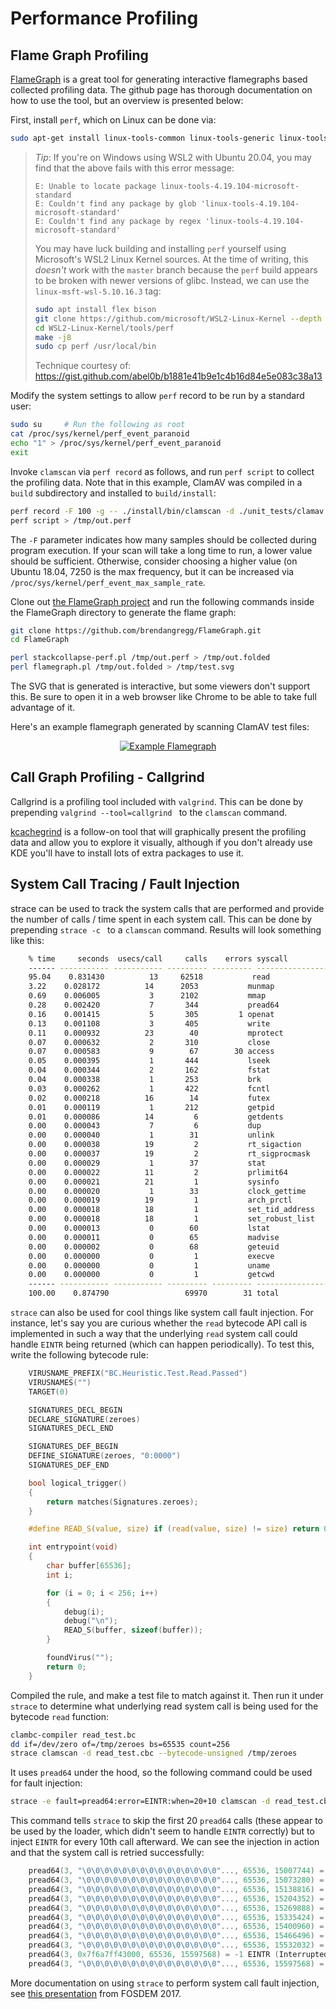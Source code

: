 # Performance Profiling


## Flame Graph Profiling

[FlameGraph](https://github.com/brendangregg/FlameGraph) is a great tool for generating interactive flamegraphs based collected profiling data. The github page has thorough documentation on how to use the tool, but an overview is presented below:

First, install `perf`, which on Linux can be done via:

```bash
sudo apt-get install linux-tools-common linux-tools-generic linux-tools-`uname -r`
```

> _Tip_: If you're on Windows using WSL2 with Ubuntu 20.04, you may find that the above fails with this error message:
>
> ```
> E: Unable to locate package linux-tools-4.19.104-microsoft-standard
> E: Couldn't find any package by glob 'linux-tools-4.19.104-microsoft-standard'
> E: Couldn't find any package by regex 'linux-tools-4.19.104-microsoft-standard'
> ```
>
> You may have luck building and installing `perf` yourself using Microsoft's WSL2 Linux Kernel sources. At the time of writing, this _doesn't_ work with the `master` branch because the `perf` build appears to be broken with newer versions of glibc. Instead, we can use the `linux-msft-wsl-5.10.16.3` tag:
>
> ```bash
> sudo apt install flex bison
> git clone https://github.com/microsoft/WSL2-Linux-Kernel --depth 1 --branch linux-msft-wsl-5.10.16.3
> cd WSL2-Linux-Kernel/tools/perf
> make -j8
> sudo cp perf /usr/local/bin
> ```
>
> Technique courtesy of: https://gist.github.com/abel0b/b1881e41b9e1c4b16d84e5e083c38a13

Modify the system settings to allow `perf` record to be run by a standard user:

```bash
sudo su     # Run the following as root
cat /proc/sys/kernel/perf_event_paranoid
echo "1" > /proc/sys/kernel/perf_event_paranoid
exit
```

Invoke `clamscan` via `perf record` as follows, and run `perf script` to collect the profiling data. Note that in this example, ClamAV was compiled in a `build` subdirectory and installed to `build/install`:

```bash
perf record -F 100 -g -- ./install/bin/clamscan -d ./unit_tests/clamav.hdb --allmatch ./test/
perf script > /tmp/out.perf
```

The `-F` parameter indicates how many samples should be collected during program execution. If your scan will take a long time to run, a lower value should be sufficient. Otherwise, consider choosing a higher value (on Ubuntu 18.04, 7250 is the max frequency, but it can be increased via `/proc/sys/kernel/perf_event_max_sample_rate`.

Clone out [the FlameGraph project](https://github.com/brendangregg/FlameGraph) and run the following commands inside the FlameGraph directory to generate the flame graph:

```bash
git clone https://github.com/brendangregg/FlameGraph.git
cd FlameGraph

perl stackcollapse-perf.pl /tmp/out.perf > /tmp/out.folded
perl flamegraph.pl /tmp/out.folded > /tmp/test.svg
```

The SVG that is generated is interactive, but some viewers don't support this.
Be sure to open it in a web browser like Chrome to be able to take full advantage of it.

Here's an example flamegraph generated by scanning ClamAV test files:

<p align="center">
  <a href="https://raw.githubusercontent.com/micahsnyder/clamav-documentation/main/src/images/flamegraph.svg">
    <img align="center" src="https://raw.githubusercontent.com/micahsnyder/clamav-documentation/main/src/images/flamegraph.svg" alt='Example Flamegraph'>
  </a>
</p>

## Call Graph Profiling - Callgrind

Callgrind is a profiling tool included with `valgrind`. This can be done by prepending `valgrind --tool=callgrind ` to the `clamscan` command.

[kcachegrind](https://kcachegrind.github.io/html/Home.html) is a follow-on tool that will graphically present the profiling data and allow you to explore it visually, although if you don't already use KDE you'll have to install lots of extra packages to use it.

## System Call Tracing / Fault Injection

strace can be used to track the system calls that are performed and provide the number of calls / time spent in each system call. This can be done by prepending `strace -c ` to a `clamscan` command. Results will look something like this:

```bash
    % time     seconds  usecs/call     calls    errors syscall
    ------ ----------- ----------- --------- --------- ----------------
    95.04    0.831430          13     62518           read
    3.22    0.028172          14      2053           munmap
    0.69    0.006005           3      2102           mmap
    0.28    0.002420           7       344           pread64
    0.16    0.001415           5       305         1 openat
    0.13    0.001108           3       405           write
    0.11    0.000932          23        40           mprotect
    0.07    0.000632           2       310           close
    0.07    0.000583           9        67        30 access
    0.05    0.000395           1       444           lseek
    0.04    0.000344           2       162           fstat
    0.04    0.000338           1       253           brk
    0.03    0.000262           1       422           fcntl
    0.02    0.000218          16        14           futex
    0.01    0.000119           1       212           getpid
    0.01    0.000086          14         6           getdents
    0.00    0.000043           7         6           dup
    0.00    0.000040           1        31           unlink
    0.00    0.000038          19         2           rt_sigaction
    0.00    0.000037          19         2           rt_sigprocmask
    0.00    0.000029           1        37           stat
    0.00    0.000022          11         2           prlimit64
    0.00    0.000021          21         1           sysinfo
    0.00    0.000020           1        33           clock_gettime
    0.00    0.000019          19         1           arch_prctl
    0.00    0.000018          18         1           set_tid_address
    0.00    0.000018          18         1           set_robust_list
    0.00    0.000013           0        60           lstat
    0.00    0.000011           0        65           madvise
    0.00    0.000002           0        68           geteuid
    0.00    0.000000           0         1           execve
    0.00    0.000000           0         1           uname
    0.00    0.000000           0         1           getcwd
    ------ ----------- ----------- --------- --------- ----------------
    100.00    0.874790                 69970        31 total
```

`strace` can also be used for cool things like system call fault injection. For instance, let's say you are curious whether the `read` bytecode API call is implemented in such a way that the underlying `read` system call could handle `EINTR` being returned (which can happen periodically). To test this, write the following bytecode rule:

```c
    VIRUSNAME_PREFIX("BC.Heuristic.Test.Read.Passed")
    VIRUSNAMES("")
    TARGET(0)

    SIGNATURES_DECL_BEGIN
    DECLARE_SIGNATURE(zeroes)
    SIGNATURES_DECL_END

    SIGNATURES_DEF_BEGIN
    DEFINE_SIGNATURE(zeroes, "0:0000")
    SIGNATURES_DEF_END

    bool logical_trigger()
    {
        return matches(Signatures.zeroes);
    }

    #define READ_S(value, size) if (read(value, size) != size) return 0;

    int entrypoint(void)
    {
        char buffer[65536];
        int i;

        for (i = 0; i < 256; i++)
        {
            debug(i);
            debug("\n");
            READ_S(buffer, sizeof(buffer));
        }

        foundVirus("");
        return 0;
    }
```

Compiled the rule, and make a test file to match against it. Then run it under `strace` to determine what underlying read system call is being used for the bytecode `read` function:

```bash
clambc-compiler read_test.bc
dd if=/dev/zero of=/tmp/zeroes bs=65535 count=256
strace clamscan -d read_test.cbc --bytecode-unsigned /tmp/zeroes
```

It uses `pread64` under the hood, so the following command could be used for fault injection:

```bash
strace -e fault=pread64:error=EINTR:when=20+10 clamscan -d read_test.cbc --bytecode-unsigned /tmp/zeroes
```

This command tells `strace` to skip the first 20 `pread64` calls (these appear to be used by the loader, which didn't seem to handle `EINTR` correctly) but to inject `EINTR` for every 10th call afterward. We can see the injection in action and that the system call is retried successfully:

```c
    pread64(3, "\0\0\0\0\0\0\0\0\0\0\0\0\0\0\0"..., 65536, 15007744) = 65536
    pread64(3, "\0\0\0\0\0\0\0\0\0\0\0\0\0\0\0"..., 65536, 15073280) = 65536
    pread64(3, "\0\0\0\0\0\0\0\0\0\0\0\0\0\0\0"..., 65536, 15138816) = 65536
    pread64(3, "\0\0\0\0\0\0\0\0\0\0\0\0\0\0\0"..., 65536, 15204352) = 65536
    pread64(3, "\0\0\0\0\0\0\0\0\0\0\0\0\0\0\0"..., 65536, 15269888) = 65536
    pread64(3, "\0\0\0\0\0\0\0\0\0\0\0\0\0\0\0"..., 65536, 15335424) = 65536
    pread64(3, "\0\0\0\0\0\0\0\0\0\0\0\0\0\0\0"..., 65536, 15400960) = 65536
    pread64(3, "\0\0\0\0\0\0\0\0\0\0\0\0\0\0\0"..., 65536, 15466496) = 65536
    pread64(3, "\0\0\0\0\0\0\0\0\0\0\0\0\0\0\0"..., 65536, 15532032) = 65536
    pread64(3, 0x7f6a7ff43000, 65536, 15597568) = -1 EINTR (Interrupted system call) (INJECTED)
    pread64(3, "\0\0\0\0\0\0\0\0\0\0\0\0\0\0\0"..., 65536, 15597568) = 65536
```

More documentation on using `strace` to perform system call fault injection, see [this presentation](https://archive.fosdem.org/2017/schedule/event/failing_strace/attachments/slides/1630/export/events/attachments/failing_strace/slides/1630/strace_fosdem2017_ta_slides.pdf) from FOSDEM 2017.
